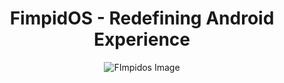 </head>
<body style="text-align: center;">
    <h1>FimpidOS - Redefining Android Experience</h1>
    <img src="https://lkts.cc/old//fimpidimafe.png" alt="FImpidos Image">
</body>
</html>
